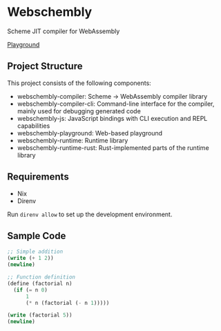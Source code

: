 # Webschembly

Scheme JIT compiler for WebAssembly

[Playground](https://kgtkr.github.io/webschembly/)

## Project Structure
This project consists of the following components:

* webschembly-compiler: Scheme → WebAssembly compiler library
* webschembly-compiler-cli: Command-line interface for the compiler, mainly used for debugging generated code
* webschembly-js: JavaScript bindings with CLI execution and REPL capabilities
* webschembly-playground: Web-based playground
* webschembly-runtime: Runtime library
* webschembly-runtime-rust: Rust-implemented parts of the runtime library

## Requirements
* Nix
* Direnv

Run `direnv allow` to set up the development environment.

## Sample Code

```scheme
;; Simple addition
(write (+ 1 2))
(newline)

;; Function definition
(define (factorial n)
  (if (= n 0)
      1
      (* n (factorial (- n 1)))))

(write (factorial 5))
(newline)
```
